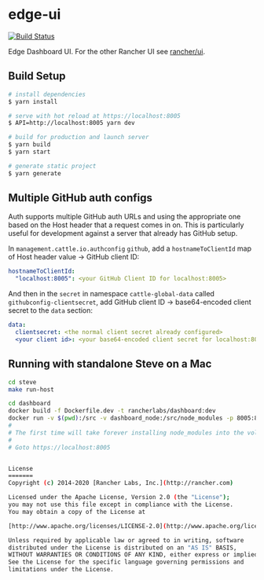 # edge-ui
[![Build Status](http://drone-pandaria.cnrancher.com/api/badges/cnrancher/edge-ui/status.svg)](http://drone-pandaria.cnrancher.com/cnrancher/edge-ui)

Edge Dashboard UI.  For the other Rancher UI see [rancher/ui](https://github.com/rancher/ui).

## Build Setup

``` bash
# install dependencies
$ yarn install

# serve with hot reload at https://localhost:8005
$ API=http://localhost:8005 yarn dev

# build for production and launch server
$ yarn build
$ yarn start

# generate static project
$ yarn generate
```

## Multiple GitHub auth configs
Auth supports multiple GitHub auth URLs and using the appropriate one based on the Host header that a request comes in on.  This is particularly useful for development against a server that already has GitHub setup.

In `management.cattle.io.authconfig` `github`, add a `hostnameToClientId` map of Host header value -> GitHub client ID:

```yaml
hostnameToClientId:
  "localhost:8005": <your GitHub Client ID for localhost:8005>
```

And then in the `secret` in namespace `cattle-global-data` called `githubconfig-clientsecret`, add GitHub client ID -> base64-encoded client secret to the `data` section:

```yaml
data:
  clientsecret: <the normal client secret already configured>
  <your client id>: <your base64-encoded client secret for localhost:8005>
 ```

 ## Running with standalone Steve on a Mac
 ```bash
 cd steve
 make run-host

 cd dashboard
 docker build -f Dockerfile.dev -t rancherlabs/dashboard:dev
 docker run -v $(pwd):/src -v dashboard_node:/src/node_modules -p 8005:8005 -e API=http://172.17.0.1:8989 rancherlabs/dashboard:dev
 #
 # The first time will take forever installing node_modules into the volume, it will be faster next time.
 #
 # Goto https://localhost:8005


License
=======
Copyright (c) 2014-2020 [Rancher Labs, Inc.](http://rancher.com)

Licensed under the Apache License, Version 2.0 (the "License");
you may not use this file except in compliance with the License.
You may obtain a copy of the License at

[http://www.apache.org/licenses/LICENSE-2.0](http://www.apache.org/licenses/LICENSE-2.0)

Unless required by applicable law or agreed to in writing, software
distributed under the License is distributed on an "AS IS" BASIS,
WITHOUT WARRANTIES OR CONDITIONS OF ANY KIND, either express or implied.
See the License for the specific language governing permissions and
limitations under the License.
